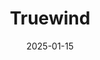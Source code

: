 ---  
layout: startup_page  
title: "Truewind"  
id: "truewind.ai"  
permalink: "/truewindtruewind.ai01152025/"  
website: "https://www.truewind.ai/"  
funding_round: "Series A"  
funding_amount: "$13M"  
investors: "Rho Capital, Thomson Reuters Ventures, Pathlight Ventures"  
about: "Truewind is a secure generative AI platform designed for accounting professionals. It offers a holistic solution that automates a significant portion of month-end close tasks, accelerating the process and boosting productivity. The platform has earned the trust of leading accounting firms and in-house teams."  
markets: "Fintech, AI, Accounting"  
hq: "San Francisco, California, United States"  
founded_year: "2022"  
linkedin: "https://www.linkedin.com/company/truewindai"  
twitter: "https://twitter.com/truewindai"  
instagram: ""  
facebook: "https://www.facebook.com/61567722096257"  
crunchbase: "https://www.crunchbase.com/organization/truewind-69f1"  
pitchbook: "https://pitchbook.com/profiles/company/520602-40"  

date_display: "15-Jan-2025"  
date: "2025-01-15"

# SEO Optimization  
meta_title: "Truewind - Series A Funding ($13M)"  
meta_description: "Truewind, Truewind is a secure generative AI platform designed for accounting professionals. It offers a holistic solution that automates a significant portion ..."  
meta_keywords: "Truewind, Fintech, AI, Accounting, Series A funding"  
canonical_url: "https://startup.projectstartups.com/truewindtruewind.ai01152025/"  
---